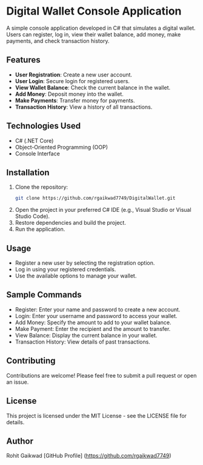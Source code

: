 # Digital Wallet Console Application

A simple console application developed in C# that simulates a digital wallet. Users can register, log in, view their wallet balance, add money, make payments, and check transaction history.

## Features

- **User Registration**: Create a new user account.
- **User Login**: Secure login for registered users.
- **View Wallet Balance**: Check the current balance in the wallet.
- **Add Money**: Deposit money into the wallet.
- **Make Payments**: Transfer money for payments.
- **Transaction History**: View a history of all transactions.

## Technologies Used

- C# (.NET Core)
- Object-Oriented Programming (OOP)
- Console Interface

## Installation

1. Clone the repository:
   ```bash
   git clone https://github.com/rgaikwad7749/DigitalWallet.git
2. Open the project in your preferred C# IDE (e.g., Visual Studio or Visual Studio Code).
3. Restore dependencies and build the project.
4. Run the application.
   
## Usage

* Register a new user by selecting the registration option.
* Log in using your registered credentials.
* Use the available options to manage your wallet.

## Sample Commands

* Register: Enter your name and password to create a new account.
* Login: Enter your username and password to access your wallet.
* Add Money: Specify the amount to add to your wallet balance.
* Make Payment: Enter the recipient and the amount to transfer.
* View Balance: Display the current balance in your wallet.
* Transaction History: View details of past transactions.

## Contributing
Contributions are welcome! Please feel free to submit a pull request or open an issue.

## License
This project is licensed under the MIT License - see the LICENSE file for details.

## Author
Rohit Gaikwad [GitHub Profile] (https://github.com/rgaikwad7749)
